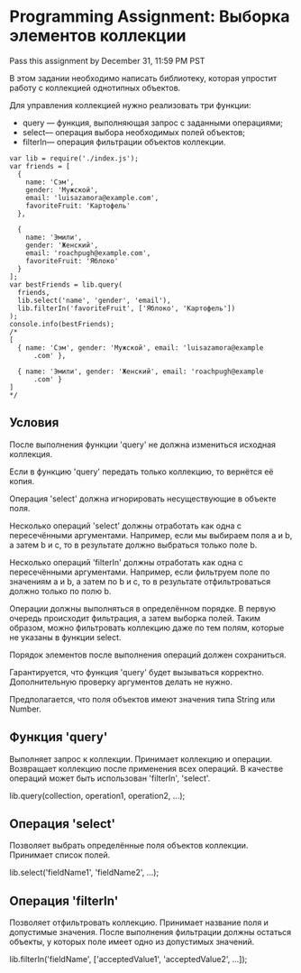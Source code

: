 # Programming Assignment: Выборка элементов коллекции

Pass this assignment by December 31, 11:59 PM PST

В этом задании необходимо написать библиотеку, которая упростит работу с коллекцией однотипных объектов.

Для управления коллекцией нужно реализовать три функции:

* query — функция, выполняющая запрос с заданными операциями;
* select— операция выбора необходимых полей объектов;
* filterIn— операция фильтрации объектов коллекции.

````
var lib = require('./index.js');
var friends = [
  {
    name: 'Сэм',
    gender: 'Мужской',
    email: 'luisazamora@example.com',
    favoriteFruit: 'Картофель'
  },
  
  {
    name: 'Эмили',
    gender: 'Женский',
    email: 'roachpugh@example.com',
    favoriteFruit: 'Яблоко'
  }
];
var bestFriends = lib.query(
  friends,
  lib.select('name', 'gender', 'email'),
  lib.filterIn('favoriteFruit', ['Яблоко', 'Картофель'])
);
console.info(bestFriends);
/*
[
  { name: 'Сэм', gender: 'Мужской', email: 'luisazamora@example
      .com' },
  
  { name: 'Эмили', gender: 'Женский', email: 'roachpugh@example
      .com' }
]
*/
````

## Условия

После выполнения функции 'query' не должна измениться исходная коллекция. 

Если в функцию 'query' передать только коллекцию, то вернётся её копия.

Операция 'select' должна игнорировать несуществующие в объекте поля.

Несколько операций 'select' должны отработать как одна с пересечёнными аргументами. Например, если мы выбираем поля a и b, а затем b и c, то в результате должно выбраться только поле b.

Несколько операций 'filterIn' должны отработать как одна с пересечёнными аргументами. Например, если фильтруем поле по значениям a и b, а затем по b и c, то в результате отфильтроваться должно только по полю b.

Операции должны выполняться в определённом порядке. В первую очередь происходит фильтрация, а затем выборка полей. Таким образом, можно фильтровать коллекцию даже по тем полям, которые не указаны в функции select.

Порядок элементов после выполнения операций должен сохраниться.

Гарантируется, что функция 'query' будет вызываться корректно. Дополнительную проверку аргументов делать не нужно.

Предполагается, что поля объектов имеют значения типа String или Number.

## Функция 'query'

Выполняет запрос к коллекции. Принимает коллекцию и операции. Возвращает коллекцию после применения всех операций. В качестве операций может быть использован 'filterIn', 'select'.

lib.query(collection, operation1, operation2, ...);

## Операция 'select'

Позволяет выбрать определённые поля объектов коллекции. Принимает список полей.

lib.select('fieldName1', 'fieldName2', ...);

## Операция 'filterIn'

Позволяет отфильтровать коллекцию. Принимает название поля и допустимые значения. После выполнения фильтрации должны остаться объекты, у которых поле имеет одно из допустимых значений.

lib.filterIn('fieldName', ['acceptedValue1', 'acceptedValue2', 
    ...]);

